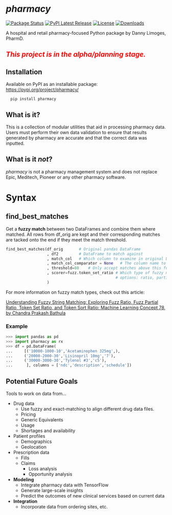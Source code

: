  [comment]: <>  ( __version__ = '0.4.7'  )
 
# *pharmacy*
[![Package Status](https://img.shields.io/pypi/status/pharmacy.svg)](https://pypi.org/project/pharmacy/)
[![PyPI Latest Release](https://img.shields.io/pypi/v/pharmacy.svg)](https://pypi.org/project/pharmacy/)
[![License](https://img.shields.io/pypi/l/pharmacy.svg)](https://github.com/PyPharm/pypharm/LICENSE/blob/main/LICENSE)
[![Downloads](https://static.pepy.tech/badge/pharmacy/month)](https://pepy.tech/project/pharmacy)

A hospital and retail pharmacy-focused Python package by Danny Limoges, PharmD. 

## <span style="color:red">*This project is in the alpha/planning stage.*</span>

## Installation
Available on PyPI as an installable package:  https://pypi.org/project/pharmacy/
```
  pip install pharmacy
```
## What is it?
This is a collection of modular utilities that aid in processing pharmacy data.  Users must perform their
own data validation to ensure that results generated by pharmacy are accurate 
and that the correct data was inputted.

## What is it *not*?
*pharmacy* is not a pharmacy management system and does not replace Epic, Meditech, Pioneer or any other pharmacy software.
 
# Syntax
 
## find_best_matches
 Get a **fuzzy match** between two DataFrames and combine them where matched.  All rows from df_orig are kept and their corresponding matches are tacked onto the end if they  meet the match threshold.
```python
find_best_matches(df_orig       # Original pandas DataFrame 
                  , df2         # DataFrame to match against
                  , match_col   # Which column to examine in original DataFrame
                  , match_col_comparator = None   # The column name to compare
                  , threshold=80    # Only accept matches above this fuzzy match threshold.
                  , scorer=fuzz.token_set_ratio # Which type of fuzzy match? 
                                                # options: ratio, partial_ratio, token_sort_ratio, token_set_ratio
                  )
```
For more information on fuzzy match types, check out this article:
 
[Understanding Fuzzy String Matching: Exploring Fuzz Ratio, Fuzz Partial Ratio, Token Set Ratio, and Token Sort Ratio: Machine Learning Concept 78, by 
Chandra Prakash Bathula](https://medium.com/@chandu.bathula16/understanding-fuzzy-string-matching-exploring-fuzz-ratio-fuzz-partial-ratio-token-set-ratio-and-d6892430f53c)

### Example
```python
>>> import pandas as pd
>>> import pharmacy as rx
>>> df = pd.DataFrame(
...     [('10000-1000-10','Acetaminophen 325mg',),
...     ('20000-2000-30','Lisinopril 10mg','7'),
...     ('30000-3000-30','Tylenol #3','c5'),
...      ], columns = ['ndc','description','schedule'])
```


## Potential Future Goals
Tools to work on data from...
- Drug data
  - Use fuzzy and exact-matching to align different drug data files. 
  - Pricing
  - Generic Equivalents
  - Usage
  - Shortages and availability
- Patient profiles
  - Demographics
  - Geolocation
- Prescription data
  - Fills
  - Claims
    - Loss analysis
    - Opportunity analysis
- **Modeling**
  - Integrate pharmacy data with TensorFlow
  - Generate large-scale insights
  - Predict the outcomes of new clinical services based on current data
- **Integration**
  - Incorporate data from ordering sites, etc.

  

[comment]: https://fontawesome.com/icons/hospital?s=thin

